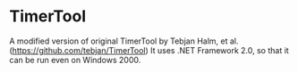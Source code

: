 TimerTool
=========

A modified version of original TimerTool by Tebjan Halm, et al. (https://github.com/tebjan/TimerTool)
It uses .NET Framework 2.0, so that it can be run even on Windows 2000.
